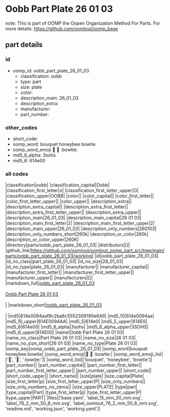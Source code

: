 # Oobb Part Plate 26 01 03  

note: This is part of OOMP the Oopen Organization Method For Parts. For more details: https://github.com/oomlout/oomp_base

##  part details





### id
* oomp_id: oobb_part_plate_26_01_03
  * classification: oobb
  * type: part
  * size: plate
  * color: 
  * description_main: 26_01_03
  * description_extra: 
  * manufacturer: 
  * part_number: 

### other_codes
* short_code: 
* oomp_word: bouquet honeybee bowtie
* oomp_word_emoji :bouquet: :honeybee: :bowtie:
* md5_6_alpha: 3sohs
* md5_6: 614e00

### all codes 
|classification|oobb|
|classification_capital|Oobb|
|classification_first_letter|o|
|classification_first_letter_upper|O|
|classification_upper|OOBB|
|color||
|color_capital||
|color_first_letter||
|color_first_letter_upper||
|color_upper||
|description_extra||
|description_extra_capital||
|description_extra_first_letter||
|description_extra_first_letter_upper||
|description_extra_upper||
|description_main|26_01_03|
|description_main_capital|26 01 03|
|description_main_first_letter|2|
|description_main_first_letter_upper|2|
|description_main_upper|26_01_03|
|description_only_numbers|260103|
|description_only_numbers_short|260k|
|description_or_color|260k|
|description_or_color_upper|260K|
|directory|parts/oobb_part_plate_26_01_03|
|distributors|[]|
|github_link|https://github.com/oomlout/oomlout_oomp_part_src/tree/main/parts/oobb_part_plate_26_01_03/working|
|id|oobb_part_plate_26_01_03|
|id_no_class|part_plate_26_01_03|
|id_no_size|26_01_03|
|id_no_type|plate_26_01_03|
|manufacturer||
|manufacturer_capital||
|manufacturer_first_letter||
|manufacturer_first_letter_upper||
|manufacturer_upper||
|manufacturers|[]|
|markdown_full|[oobb_part_plate_26_01_03](https://github.com/oomlout/oomlout_oomp_part_src/tree/main/parts/oobb_part_plate_26_01_03/working)<br>[](https://github.com/oomlout/oomlout_oomp_part_src/tree/main/parts/oobb_part_plate_26_01_03/working)<br>[Oobb Part Plate 26 01 03](https://github.com/oomlout/oomlout_oomp_part_src/tree/main/parts/oobb_part_plate_26_01_03/working)<br><br>|
|markdown_short|[oobb_part_plate_26_01_03](https://github.com/oomlout/oomlout_oomp_part_src/tree/main/parts/oobb_part_plate_26_01_03/working)<br><br>|
|md5|614e0094aaf9c2ba6c5552309190e649|
|md5_10|614e0094aa|
|md5_10_upper|614E0094AA|
|md5_5|614e0|
|md5_5_upper|614E0|
|md5_6|614e00|
|md5_6_alpha|3sohs|
|md5_6_alpha_upper|3SOHS|
|md5_6_upper|614E00|
|name|Oobb Part Plate 26 01 03|
|name_no_class|Part Plate 26 01 03|
|name_no_size|26 01 03|
|name_no_size_short|26 01 03|
|name_no_type|Plate 26 01 03|
|oomp_key|oomp_oobb_part_plate_26_01_03|
|oomp_word|bouquet honeybee bowtie|
|oomp_word_emoji|:bouquet: :honeybee: :bowtie:|
|oomp_word_emoji_list|[':bouquet:', ':honeybee:', ':bowtie:']|
|oomp_word_list|['bouquet', 'honeybee', 'bowtie']|
|part_number||
|part_number_capital||
|part_number_first_letter||
|part_number_first_letter_upper||
|part_number_upper||
|short_code||
|short_code_upper||
|short_name||
|size|plate|
|size_capital|Plate|
|size_first_letter|p|
|size_first_letter_upper|P|
|size_only_numbers||
|size_only_numbers_no_zeros||
|size_upper|PLATE|
|type|part|
|type_capital|Part|
|type_first_letter|p|
|type_first_letter_upper|P|
|type_upper|PART|
|files|['base.yaml', 'label_15_mm_30_mm.svg', 'label_76_2_mm_50_8_mm.svg', 'label_oomlout_76_2_mm_50_8_mm.svg', 'readme.md', 'working.json', 'working.yaml']|
